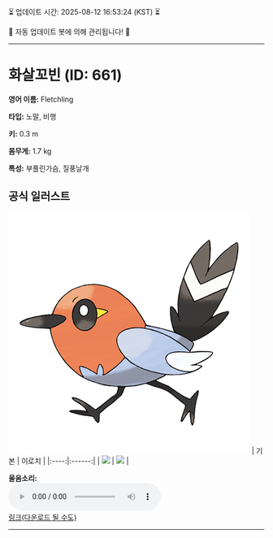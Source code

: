 
⏳ 업데이트 시간: 2025-08-12 16:53:24 (KST) ⏳

🤖 자동 업데이트 봇에 의해 관리됩니다! 🤖

---

# 화살꼬빈 (ID: 661)
**영어 이름:** Fletchling

**타입:** 노말, 비행

**키:** 0.3 m

**몸무게:** 1.7 kg

**특성:** 부풀린가슴, 질풍날개

## 공식 일러스트
![](https://raw.githubusercontent.com/PokeAPI/sprites/master/sprites/pokemon/other/official-artwork/661.png)
| 기본 | 이로치 |
|:----:|:------:|
| <img src="http://play.pokemonshowdown.com/sprites/ani/fletchling.gif" width="200"> | <img src="http://play.pokemonshowdown.com/sprites/ani-shiny/fletchling.gif" width="200"> |

**울음소리:**<br><audio controls src="https://raw.githubusercontent.com/PokeAPI/cries/main/cries/pokemon/latest/661.ogg"></audio><br> [링크(다운로드 될 수도)](https://raw.githubusercontent.com/PokeAPI/cries/main/cries/pokemon/latest/661.ogg)


---

